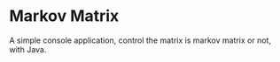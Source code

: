 # Markov Matrix

A simple console application, control the matrix is markov matrix or not, with Java. 
